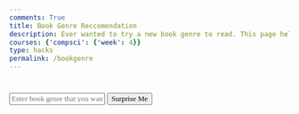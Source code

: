 ```yaml
---
comments: True
title: Book Genre Reccomendation 
description: Ever wanted to try a new book genre to read. This page helps with that. Just put in whichever genre you want to read about. 
courses: {'compsci': {'week': 4}}
type: hacks
permalink: /bookgenre
---
```



<html lang="en">
<head>
    <meta charset="UTF-8">
    <meta name="viewport" content="width=device-width, initial-scale=1.0">
    <title> </title>
    <style>
        body, input, button, div, h3, p, a, h1 {
            font-family: 'Times New Roman', Times, serif;
        }
        body {
            margin: 50px;
        }
        .container {
            display: flex;
            align-items: center;
        }
        .book-search {
            margin-left: 20px;
        }
        .book-card {
            border: 1px solid #ddd;
            margin-bottom: 20px;
            padding: 10px;
        }
        .book-card img {
            max-width: 100px;
            height: auto;
        }
    </style>
</head>
<body>
    <h1></h1> 
    <!-- Input box for favorite genre -->
    <div>
        <input type="text" id="favoriteGenreInput" placeholder="Enter book genre that you want to read. ">
        <button onclick="getRandomBook()">Surprise Me</button>
    </div>
    <!-- Display random book here -->
    <div id="bookResult">
        <!-- Random book will be displayed here -->
    </div>

<script>
    async function getRandomBook() {
        const favoriteGenreInput = document.getElementById("favoriteGenreInput").value.trim();
        if (favoriteGenreInput === "") {
            alert("Please enter your favorite genre.");
            return;
        }
        const url = `https://www.googleapis.com/books/v1/volumes?q=subject:${encodeURIComponent(favoriteGenreInput)}&maxResults=40`;
        try {
            const response = await fetch(url);
            if (!response.ok) {
                throw new Error('Network response was not ok');
            }
            const data = await response.json();
            console.log('API Response:', data);
            if (data && data.items && data.items.length > 0) {
                const randomIndex = Math.floor(Math.random() * data.items.length);
                const randomBook = data.items[randomIndex].volumeInfo;
                displayBook(randomBook);
            } else {
                document.getElementById("bookResult").innerHTML = 'No books found for the specified genre.';
            }
        } catch (error) {
            console.error('Error fetching data:', error);
            document.getElementById("bookResult").innerHTML = 'An error occurred while fetching data.';
        }
    }

    function displayBook(book) {
        const bookResult = document.getElementById("bookResult");
        const bookElement = document.createElement("div");
        bookElement.classList.add("book-card");
        bookElement.innerHTML = `
            <h3>${escapeHTML(book.title)}</h3>
            <img src="${book.imageLinks && book.imageLinks.thumbnail ? book.imageLinks.thumbnail : 'No image available'}" alt="${escapeHTML(book.title)}">
            <p>Author: ${book.authors ? book.authors.join(', ') : 'Unknown'}</p>
            <p>Rating: ${book.averageRating ? book.averageRating : 'Not available'}</p>
            <p>Plot: ${book.description ? book.description : 'Not available'}</p>
            <a href="${book.infoLink}" target="_blank">More info</a>
        `;
        bookResult.innerHTML = ''; // Clear previous result
        bookResult.appendChild(bookElement);
    }

    function escapeHTML(html) {
        return html.replace(/&/g, "&amp;").replace(/</g, "&lt;").replace(/>/g, "&gt;").replace(/"/g, "&quot;").replace(/'/g, "&#039;");
    }
</script>
</body>
</html>
